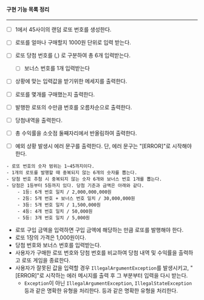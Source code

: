 #### 구현 기능 목록 정리

---

- [ ] 1에서 45사이의 랜덤 로또 번호를 생성한다.

- [ ] 로또를 얼마나 구매할지 1000원 단위로 입력 받는다.
- [ ] 로또 당첨 번호를 (,) 로 구분하여 총 6개 입력받는다.
  - [ ] 보너스 번호를 1개 입력받는다
- [ ] 상황에 맞는 입력값을 받기위한 메세지를 출력한다.
- [ ] 로또를 몇개를 구매했는지 출력한다.
- [ ] 발행한 로또의 수만큼 번호를 오름차순으로 출력한다.
- [ ] 당첨내역을 출력한다.
- [ ] 총 수익률을 소숫점 둘째자리에서 반올림하여 출력한다. 

- [ ] 예외 상황 발생시 에러 문구를 출력한다. 단, 에러 문구는 "[ERROR]"로 시작해야 한다.

```
- 로또 번호의 숫자 범위는 1~45까지이다.
- 1개의 로또를 발행할 때 중복되지 않는 6개의 숫자를 뽑는다.
- 당첨 번호 추첨 시 중복되지 않는 숫자 6개와 보너스 번호 1개를 뽑는다.
- 당첨은 1등부터 5등까지 있다. 당첨 기준과 금액은 아래와 같다.
    - 1등: 6개 번호 일치 / 2,000,000,000원
    - 2등: 5개 번호 + 보너스 번호 일치 / 30,000,000원
    - 3등: 5개 번호 일치 / 1,500,000원
    - 4등: 4개 번호 일치 / 50,000원
    - 5등: 3개 번호 일치 / 5,000원
```

- 로또 구입 금액을 입력하면 구입 금액에 해당하는 만큼 로또를 발행해야 한다.
- 로또 1장의 가격은 1,000원이다.
- 당첨 번호와 보너스 번호를 입력받는다.
- 사용자가 구매한 로또 번호와 당첨 번호를 비교하여 당첨 내역 및 수익률을 출력하고 로또 게임을 종료한다.
- 사용자가 잘못된 값을 입력할 경우 `IllegalArgumentException`를 발생시키고, "[ERROR]"로 시작하는 에러 메시지를 출력 후 그 부분부터 입력을 다시 받는다.
    - `Exception`이 아닌 `IllegalArgumentException`, `IllegalStateException` 등과 같은 명확한 유형을 처리한다.
 등과 같은 명확한 유형을 처리한다.